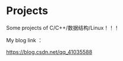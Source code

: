 # Projects

Some projects of C/C++/数据结构/Linux！！！

My blog link ：

https://blog.csdn.net/qq_41035588
